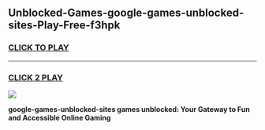 
## Unblocked-Games-google-games-unblocked-sites-Play-Free-f3hpk
<h3>
<a href="https://premium76.site?title=google-games-unblocked-sites&ref=20A">CLICK TO PLAY</a></h3>
<hr>

<h3>
<a href="https://premium76.site?title=google-games-unblocked-sites&ref=20A">CLICK 2 PLAY</a>
  
</h3>

<a href="https://premium76.site?title=google-games-unblocked-sites&ref=20A"><img src="https://clearcache.store/games.png"></a>


**google-games-unblocked-sites games unblocked: Your Gateway to Fun and Accessible Online Gaming**
